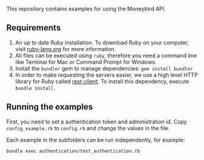 This repository contains examples for using the Moneybird API.

## Requirements

1. An up to date Ruby installation. To download Ruby on your computer, visit [ruby-lang.org](https://www.ruby-lang.org/en/downloads/) for more information.
2. All files can be executed using `ruby`, therefore you need a command line like Terminal for Mac or Command Prompt for Windows.
3. Install the `bundler` gem to manage dependencies: `gem install bundler`
4. In order to make requesting the servers easier, we use a high level HTTP library for Ruby called [rest-client](https://github.com/rest-client/rest-client). To install this dependency, execute `bundle install`.

## Running the examples

First, you need to set a authentication token and administration id. Copy `config_example.rb` to `config.rb` and change the values in the file. 

Each example in the subfolders can be run independently, for example:

```
bundle exec authentication/test_authentication.rb
```
